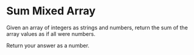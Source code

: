 # Sum Mixed Array

Given an array of integers as strings and numbers, return the sum of the array values as if all were numbers.

Return your answer as a number.